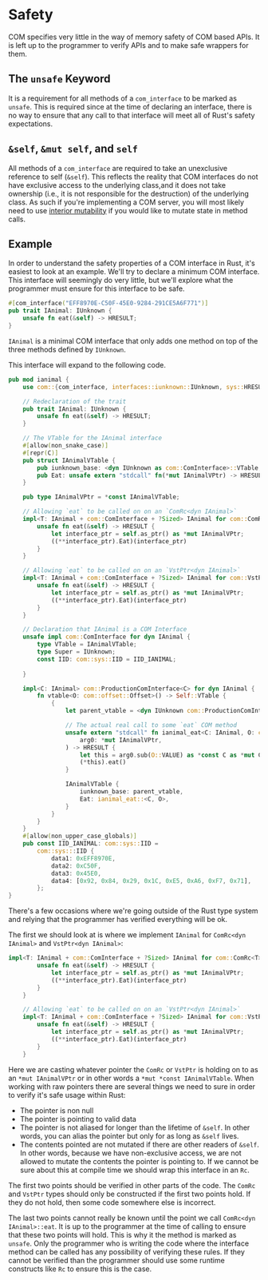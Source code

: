 # Safety

COM specifies very little in the way of memory safety of COM based APIs. It is left up to
 the programmer to verify APIs and to make safe wrappers for them.

## The `unsafe` Keyword

It is a requirement for all methods of a `com_interface` to be marked as `unsafe`. This is required since at the time of declaring an interface, there is no way to ensure that any call to that interface will meet all of Rust's safety expectations. 

## `&self`, `&mut self`, and `self`

All methods of a `com_interface` are required to take an unexclusive reference to self 
(`&self`). This reflects the reality that COM interfaces do not have exclusive access to 
the underlying class,and it does not take ownership (i.e., it is not responsible for the 
destruction) of the underlying class. As such if you're implementing a COM server, you 
will most likely need to use [interior mutability](https://doc.rust-lang.org/book/ch15-05-interior-mutability.html) 
if you would like to mutate state in method calls.

## Example

In order to understand the safety properties of a COM interface in Rust, it's easiest to 
look at an example. We'll try to declare a minimum COM interface. This interface will 
seemingly do very little, but we'll explore what the programmer must ensure for this
interface to be safe.

```rust
#[com_interface("EFF8970E-C50F-45E0-9284-291CE5A6F771")]
pub trait IAnimal: IUnknown {
    unsafe fn eat(&self) -> HRESULT;
}
```

`IAnimal` is a minimal COM interface that only adds one method on top of the three methods 
defined by `IUnknown`.

This interface will expand to the following code.

```rust 
pub mod ianimal {
    use com::{com_interface, interfaces::iunknown::IUnknown, sys::HRESULT};

    // Redeclaration of the trait
    pub trait IAnimal: IUnknown {
        unsafe fn eat(&self) -> HRESULT;
    }

    // The VTable for the IAnimal interface
    #[allow(non_snake_case)]
    #[repr(C)]
    pub struct IAnimalVTable {
        pub iunknown_base: <dyn IUnknown as com::ComInterface>::VTable,
        pub Eat: unsafe extern "stdcall" fn(*mut IAnimalVPtr) -> HRESULT,
    }

    pub type IAnimalVPtr = *const IAnimalVTable;

    // Allowing `eat` to be called on on an `ComRc<dyn IAnimal>`
    impl<T: IAnimal + com::ComInterface + ?Sized> IAnimal for com::ComRc<T> {
        unsafe fn eat(&self) -> HRESULT {
            let interface_ptr = self.as_ptr() as *mut IAnimalVPtr;
            ((**interface_ptr).Eat)(interface_ptr)
        }
    }

    // Allowing `eat` to be called on on an `VstPtr<dyn IAnimal>`
    impl<T: IAnimal + com::ComInterface + ?Sized> IAnimal for com::VstPtr<T> {
        unsafe fn eat(&self) -> HRESULT {
            let interface_ptr = self.as_ptr() as *mut IAnimalVPtr;
            ((**interface_ptr).Eat)(interface_ptr)
        }
    }

    // Declaration that IAnimal is a COM Interface
    unsafe impl com::ComInterface for dyn IAnimal {
        type VTable = IAnimalVTable;
        type Super = IUnknown;
        const IID: com::sys::IID = IID_IANIMAL;
        
    }

    impl<C: IAnimal> com::ProductionComInterface<C> for dyn IAnimal {
        fn vtable<O: com::offset::Offset>() -> Self::VTable {
            {
                let parent_vtable = <dyn IUnknown com::ProductionComInterface<C>>::vtable::<O>();

                // The actual real call to some `eat` COM method
                unsafe extern "stdcall" fn ianimal_eat<C: IAnimal, O: com::offset::Offset>(
                    arg0: *mut IAnimalVPtr,
                ) -> HRESULT {
                    let this = arg0.sub(O::VALUE) as *const C as *mut C;
                    (*this).eat()
                }

                IAnimalVTable {
                    iunknown_base: parent_vtable,
                    Eat: ianimal_eat::<C, O>,
                }
            }
        }
    }
    #[allow(non_upper_case_globals)]
    pub const IID_IANIMAL: com::sys::IID =
        com::sys:::IID {
            data1: 0xEFF8970E,
            data2: 0xC50F,
            data3: 0x45E0,
            data4: [0x92, 0x84, 0x29, 0x1C, 0xE5, 0xA6, 0xF7, 0x71],
        };
}
```


There's a few occasions where we're going outside of the Rust type system and relying that the 
programmer has verified everything will be ok. 

The first we should look at is where we implement `IAnimal` for `ComRc<dyn IAnimal>` and `VstPtr<dyn IAnimal>`:

```rust
impl<T: IAnimal + com::ComInterface + ?Sized> IAnimal for com::ComRc<T> {
        unsafe fn eat(&self) -> HRESULT {
            let interface_ptr = self.as_ptr() as *mut IAnimalVPtr;
            ((**interface_ptr).Eat)(interface_ptr)
        }
    }

    // Allowing `eat` to be called on on an `VstPtr<dyn IAnimal>`
    impl<T: IAnimal + com::ComInterface + ?Sized> IAnimal for com::VstPtr<T> {
        unsafe fn eat(&self) -> HRESULT {
            let interface_ptr = self.as_ptr() as *mut IAnimalVPtr;
            ((**interface_ptr).Eat)(interface_ptr)
        }
    }
```

Here we are casting whatever pointer the `ComRc` or `VstPtr` is holding on to
as an `*mut IAnimalVPtr` or in other words a `*mut *const IAnimalVTable`. When working 
with raw pointers there are several things we need to sure in order to verify it's safe usage
within Rust:
* The pointer is non null
* The pointer is pointing to valid data
* The pointer is not aliased for longer than the lifetime of `&self`. In other words, you can alias
the pointer but only for as long as `&self` lives. 
* The contents pointed are not mutated if there are other readers of `&self`. In other words, because we have non-exclusive access, we are not allowed to mutate the contents the pointer is pointing to. If we cannot be sure about this at compile time we should wrap this interface in an `Rc`.

The first two points should be verified in other parts of the code. The `ComRc` and `VstPtr` 
types should only be constructed if the first two points hold. If they do not hold, then some code 
somewhere else is incorrect.

The last two points cannot really be known until the point we call `ComRc<dyn IAnimal>::eat`. It 
is up to the programmer at the time of calling to ensure that these two points will hold. This is why
it the method is marked as `unsafe`. Only the programmer who is writing the code where the interface method
can be called has any possibility of verifying these rules. If they cannot be verified than the programmer
should use some runtime constructs like `Rc` to ensure this is the case. 